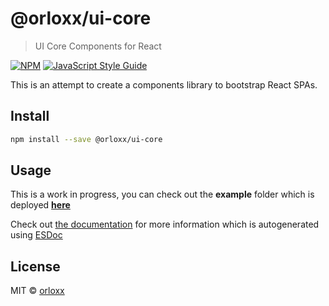 # @orloxx/ui-core

> UI Core Components for React

[![NPM](https://img.shields.io/npm/v/@orloxx/ui-core.svg)](https://www.npmjs.com/package/@orloxx/ui-core) [![JavaScript Style Guide](https://img.shields.io/badge/code_style-standard-brightgreen.svg)](https://standardjs.com)

This is an attempt to create a components library to bootstrap React SPAs.

## Install

```bash
npm install --save @orloxx/ui-core
```

## Usage

This is a work in progress, you can check out the **example** folder which is deployed [**here**](http://orloxx.github.io/ui-core)

Check out [the documentation](https://orloxx.github.io/ui-core/docs/) for more information which is autogenerated using [ESDoc](https://esdoc.org/)

## License

MIT © [orloxx](https://github.com/orloxx)
